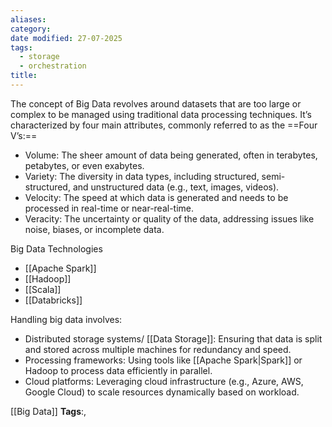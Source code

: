 ```yaml
---
aliases: 
category: 
date modified: 27-07-2025
tags:
  - storage
  - orchestration
title:
---
```

The concept of Big Data revolves around datasets that are too large or complex to be managed using traditional data processing techniques. It’s characterized by four main attributes, commonly referred to as the ==Four V’s:==

- Volume: The sheer amount of data being generated, often in terabytes, petabytes, or even exabytes.
- Variety: The diversity in data types, including structured, semi-structured, and unstructured data (e.g., text, images, videos).
- Velocity: The speed at which data is generated and needs to be processed in real-time or near-real-time.
- Veracity: The uncertainty or quality of the data, addressing issues like noise, biases, or incomplete data.

Big Data Technologies
- [[Apache Spark]]
- [[Hadoop]]
- [[Scala]]
- [[Databricks]]

Handling big data involves:
- Distributed storage systems/ [[Data Storage]]: Ensuring that data is split and stored across multiple machines for redundancy and speed.
- Processing frameworks: Using tools like [[Apache Spark|Spark]] or Hadoop to process data efficiently in parallel.
- Cloud platforms: Leveraging cloud infrastructure (e.g., Azure, AWS, Google Cloud) to scale resources dynamically based on workload.






[[Big Data]]
   **Tags**:,